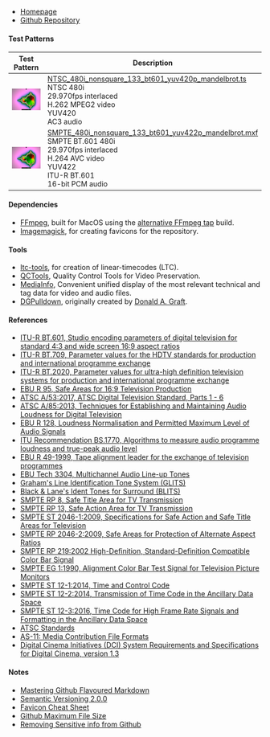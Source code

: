 - [Homepage](//testpatterns.github.io/testpatterns/index.html)
- [Github Repository](//github.com/testpatterns/testpatterns)

#### Test Patterns

Test Pattern|Description
--|--
![Thumbnail](output/NTSC_480i_nonsquare_133_bt601_yuv420p_mandelbrot_192x144.png)|[NTSC_480i_nonsquare_133_bt601_yuv420p_mandelbrot.ts](output/NTSC_480i_nonsquare_133_bt601_yuv420p_mandelbrot.ts)<br>NTSC 480i<br> 29.970fps interlaced<br>H.262 MPEG2 video<br>YUV420 <br>AC3 audio
![Thumbnail](output/SMPTE_480i_nonsquare_133_bt601_yuv422p_mandelbrot_192x144.png)|[SMPTE_480i_nonsquare_133_bt601_yuv422p_mandelbrot.mxf](output/SMPTE_480i_nonsquare_133_bt601_yuv422p_mandelbrot.mxf)<br>SMPTE BT.601 480i<br>29.970fps interlaced <br>H.264 AVC video<br>YUV422<br>ITU-R BT.601<br>16-bit PCM audio

#### Dependencies

- [FFmpeg](//ffmpeg.org), built for MacOS using the [alternative FFmpeg tap](//github.com/homebrew-ffmpeg/homebrew-ffmpeg) build.
- [Imagemagick](//imagemagick.org), for creating favicons for the repository.

#### Tools

- [ltc-tools](https://github.com/x42/ltc-tools), for creation of linear-timecodes (LTC).
- [QCTools](https://github.com/bavc/qctools), Quality Control Tools for Video Preservation.
- [MediaInfo](https://mediaarea.net/en/MediaInfo), Convenient unified display of the most relevant technical and tag data for video and audio files.
- [DGPulldown](https://github.com/jaystevens/dgpulldown), originally created by [Donald A. Graft](http://rationalqm.us/dgpulldown/dgpulldown.html).

#### References

- [ITU-R BT.601, Studio encoding parameters of digital television for standard 4:3 and wide screen 16:9 aspect ratios](//www.itu.int/rec/R-REC-BT.601)
- [ITU-R BT.709, Parameter values for the HDTV standards for production and international programme exchange](//www.itu.int/rec/R-REC-BT.709)
- [ITU-R BT.2020, Parameter values for ultra-high definition television systems for production and international programme exchange](//www.itu.int/rec/R-REC-BT.2020)
- [EBU R 95, Safe Areas for 16:9 Television Production](https://tech.ebu.ch/docs/r/r095.pdf)
- [ATSC A/53:2017, ATSC Digital Television Standard, Parts 1 - 6](https://www.atsc.org/standard/a53-atsc-digital-television-standard/)
- [ATSC A/85:2013, Techniques for Establishing and Maintaining Audio Loudness for Digital Television](https://www.atsc.org/recommended-practice/a85-techniques-for-establishing-and-maintaining-audio-loudness-for-digital-television/)
- [EBU R 128, Loudness Normalisation and Permitted Maximum Level of Audio Signals](https://tech.ebu.ch/docs/r/r128.pdf)
- [ITU Recommendation BS.1770, Algorithms to measure audio programme loudness and true-peak audio level](https://www.itu.int/rec/R-REC-BS.1770/)
- [EBU R 49-1999, Tape alignment leader for the exchange of television programmes](https://tech.ebu.ch/docs/r/r049.pdf)
- [EBU Tech 3304, Multichannel Audio Line-up Tones](https://tech.ebu.ch/docs/tech/tech3304.pdf)
- [Graham's Line Identification Tone System (GLITS)](https://en.wikipedia.org/wiki/GLITS)
- [Black & Lane's Ident Tones for Surround (BLITS)](https://en.wikipedia.org/wiki/Black_%26_Lane%27s_Ident_Tones_for_Surround)
- [SMPTE RP 8, Safe Title Area for TV Transmission](https://www.smpte.org/standards/document-index/RP)
- [SMPTE RP 13, Safe Action Area for TV Transmission](https://www.smpte.org/standards/document-index/RP)
- [SMPTE ST 2046-1:2009, Specifications for Safe Action and Safe Title Areas for Television](https://ieeexplore.ieee.org/document/7291650)
- [SMPTE RP 2046-2:2009, Safe Areas for Protection of Alternate Aspect Ratios](https://ieeexplore.ieee.org/document/7290234)
- [SMPTE RP 219:2002 High-Definition, Standard-Definition Compatible Color Bar Signal](https://ieeexplore.ieee.org/document/7289865)
- [SMPTE EG 1:1990, Alignment Color Bar Test Signal for Television Picture Monitors](https://ieeexplore.ieee.org/document/7291491)
- [SMPTE ST 12-1:2014, Time and Control Code](https://ieeexplore.ieee.org/document/7291029)
- [SMPTE ST 12-2:2014, Transmission of Time Code in the Ancillary Data Space](https://ieeexplore.ieee.org/document/7290816)
- [SMPTE ST 12-3:2016, Time Code for High Frame Rate Signals and Formatting in the Ancillary Data Space](https://ieeexplore.ieee.org/document/7438725)
- [ATSC Standards](https://www.atsc.org/standard/)
- [AS-11: Media Contribution File Formats](https://www.amwa.tv/specifications)
- [Digital Cinema Initiatives (DCI) System Requirements and Specifications for Digital Cinema, version 1.3](https://www.dcimovies.com/specification/index.html)

#### Notes

- [Mastering Github Flavoured Markdown](//guides.github.com/features/mastering-markdown/)
- [Semantic Versioning 2.0.0](//semver.org/)
- [Favicon Cheat Sheet](//github.com/audreyr/favicon-cheat-sheet)
- [Github Maximum File Size](//help.github.com/en/github/managing-large-files/working-with-large-files)
- [Removing Sensitive info from Github](//help.github.com/en/github/authenticating-to-github/removing-sensitive-data-from-a-repository)
